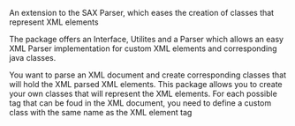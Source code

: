 An extension to the SAX Parser, which eases the creation of classes that represent XML elements

The package offers an Interface, Utilites and a Parser which allows an easy XML Parser implementation for custom XML elements and corresponding java classes.

You want to parse an XML document and create corresponding classes that will hold the XML parsed XML elements. This package allows you to create your own classes that will represent the XML elements. For each possible tag that can be foud in the XML document, you need to define a custom class with the same name as the XML element tag

